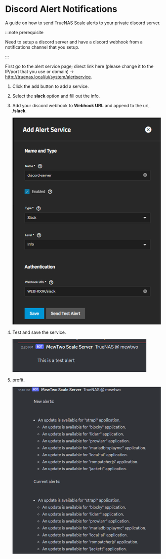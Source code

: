 # Discord Alert Notifications

A guide on how to send TrueNAS Scale alerts to your private discord server.

:::note prerequisite

Need to setup a discord server and have a discord webhook from a notifications channel that you setup.

:::

First go to the alert service page; direct link here (please change it to the IP/port that you use or domain) -> <http://truenas.local/ui/system/alertservice>.

1. Click the add button to add a service.
2. Select the **slack** option and fill out the info.
3. Add your discord webhook to **Webhook URL** and append to the url, **/slack**.

    ![add-service](./imgs/discord-alert-service.png)

4. Test and save the service.

    ![test-service](./imgs/discord-alert-service-test.png)

5. profit.

    ![alert-service](./imgs/discord-alert-service-alert.png)
